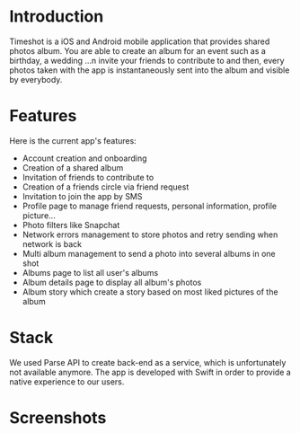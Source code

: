 # Introduction

Timeshot is a iOS and Android mobile application that provides shared photos album. You are able to create an album for an event such as a birthday, a wedding ...n invite your friends to contribute to and then, every photos taken with the app is instantaneously sent into the album and visible by everybody.

# Features

Here is the current app's features:
- Account creation and onboarding
- Creation of a shared album
- Invitation of friends to contribute to
- Creation of a friends circle via friend request
- Invitation to join the app by SMS
- Profile page to manage friend requests, personal information, profile picture...
- Photo filters like Snapchat
- Network errors management to store photos and retry sending when network is back
- Multi album management to send a photo into several albums in one shot
- Albums page to list all user's albums
- Album details page to display all album's photos
- Album story which create a story based on most liked pictures of the album

# Stack
We used Parse API to create back-end as a service, which is unfortunately not available anymore.
The app is developed with Swift in order to provide a native experience to our users.

# Screenshots
